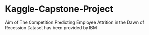 # Kaggle-Capstone-Project
Aim of The Competition:Predicting Employee Attrition in the Dawn of Recession
Dataset has been provided by IBM
